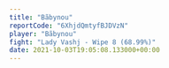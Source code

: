 ```yaml
---
title: "Bãbynou"
reportCode: "6XhjdQmtyfBJDVzN"
player: "Bãbynou"
fight: "Lady Vashj - Wipe 8 (68.99%)"
date: 2021-10-03T19:05:08.133000+00:00
---
```

